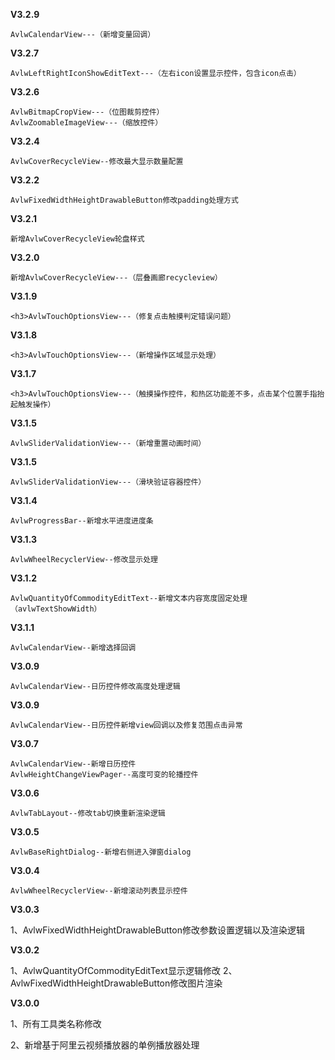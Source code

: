 **V3.2.9**

    AvlwCalendarView---（新增变量回调）

**V3.2.7**

    AvlwLeftRightIconShowEditText---（左右icon设置显示控件，包含icon点击）

**V3.2.6**

    AvlwBitmapCropView---（位图裁剪控件）
    AvlwZoomableImageView---（缩放控件）

**V3.2.4**

    AvlwCoverRecycleView--修改最大显示数量配置

**V3.2.2**

    AvlwFixedWidthHeightDrawableButton修改padding处理方式

**V3.2.1**

    新增AvlwCoverRecycleView轮盘样式

**V3.2.0**

    新增AvlwCoverRecycleView---（层叠画廊recycleview）

**V3.1.9**

    <h3>AvlwTouchOptionsView---（修复点击触摸判定错误问题）

**V3.1.8**

    <h3>AvlwTouchOptionsView---（新增操作区域显示处理）

**V3.1.7**

    <h3>AvlwTouchOptionsView---（触摸操作控件，和热区功能差不多，点击某个位置手指抬起触发操作）

**V3.1.5**

    AvlwSliderValidationView---（新增重置动画时间）

**V3.1.5**

    AvlwSliderValidationView---（滑块验证容器控件）

**V3.1.4**

    AvlwProgressBar--新增水平进度进度条

**V3.1.3**

    AvlwWheelRecyclerView--修改显示处理

**V3.1.2**

    AvlwQuantityOfCommodityEditText--新增文本内容宽度固定处理（avlwTextShowWidth）

**V3.1.1**

    AvlwCalendarView--新增选择回调

**V3.0.9**

    AvlwCalendarView--日历控件修改高度处理逻辑

**V3.0.9**

    AvlwCalendarView--日历控件新增view回调以及修复范围点击异常

**V3.0.7**

    AvlwCalendarView--新增日历控件
    AvlwHeightChangeViewPager--高度可变的轮播控件

**V3.0.6**

    AvlwTabLayout--修改tab切换重新渲染逻辑

**V3.0.5**

    AvlwBaseRightDialog--新增右侧进入弹窗dialog

**V3.0.4**

    AvlwWheelRecyclerView--新增滚动列表显示控件

**V3.0.3**

1、AvlwFixedWidthHeightDrawableButton修改参数设置逻辑以及渲染逻辑

**V3.0.2**

1、AvlwQuantityOfCommodityEditText显示逻辑修改 2、AvlwFixedWidthHeightDrawableButton修改图片渲染

**V3.0.0**

1、所有工具类名称修改

2、新增基于阿里云视频播放器的单例播放器处理

    

